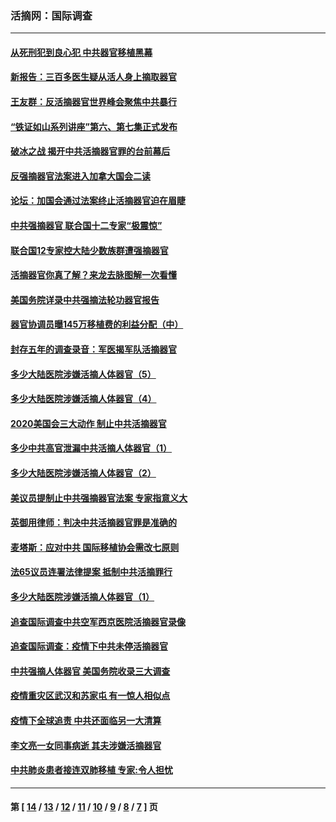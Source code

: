 ### 活摘网：国际调查
---
#### [从死刑犯到良心犯 中共器官移植黑幕](../../pages/nf5947/n13764669.md?07110430) 
#### [新报告：三百多医生疑从活人身上摘取器官](../../pages/nf5947/n13703044.md?07110430) 
#### [王友群：反活摘器官世界峰会聚焦中共暴行](../../pages/nf5947/n13250738.md?07110430) 
#### [“铁证如山系列讲座”第六、第七集正式发布](../../pages/nf5947/n13106287.md?07110430) 
#### [破冰之战 揭开中共活摘器官罪的台前幕后](../../pages/nf5947/n13082457.md?07110430) 
#### [反强摘器官法案进入加拿大国会二读](../../pages/nf5947/n13033450.md?07110430) 
#### [论坛：加国会通过法案终止活摘器官迫在眉睫](../../pages/nf5947/n13029839.md?07110430) 
#### [中共强摘器官 联合国十二专家“极震惊”](../../pages/nf5947/n13024313.md?07110430) 
#### [联合国12专家控大陆少数族群遭强摘器官](../../pages/nf5947/n13023877.md?07110430) 
#### [活摘器官你真了解？来龙去脉图解一次看懂](../../pages/nf5947/n13013820.md?07110430) 
#### [美国务院详录中共强摘法轮功器官报告](../../pages/nf5947/n12944519.md?07110430) 
#### [器官协调员曝145万移植费的利益分配（中）](../../pages/nf5947/n12894547.md?07110430) 
#### [封存五年的调查录音：军医揭军队活摘器官](../../pages/nf5947/n12798692.md?07110430) 
#### [多少大陆医院涉嫌活摘人体器官（5）](../../pages/nf5947/n12768383.md?07110430) 
#### [多少大陆医院涉嫌活摘人体器官（4）](../../pages/nf5947/n12664434.md?07110430) 
#### [2020美国会三大动作 制止中共活摘器官](../../pages/nf5947/n12682004.md?07110430) 
#### [多少中共高官泄漏中共活摘人体器官（1）](../../pages/nf5947/n12671234.md?07110430) 
#### [多少大陆医院涉嫌活摘人体器官（2）](../../pages/nf5947/n12655589.md?07110430) 
#### [美议员提制止中共强摘器官法案 专家指意义大](../../pages/nf5947/n12630561.md?07110430) 
#### [英御用律师：判决中共活摘器官罪是准确的](../../pages/nf5947/n12580740.md?07110430) 
#### [麦塔斯：应对中共 国际移植协会需改七原则](../../pages/nf5947/n12514711.md?07110430) 
#### [法65议员连署法律提案 抵制中共活摘罪行](../../pages/nf5947/n12437047.md?07110430) 
#### [多少大陆医院涉嫌活摘人体器官（1）](../../pages/nf5947/n12414284.md?07110430) 
#### [追查国际调查中共空军西京医院活摘器官录像](../../pages/nf5947/n12348837.md?07110430) 
#### [追查国际调查：疫情下中共未停活摘器官](../../pages/nf5947/n12273415.md?07110430) 
#### [中共强摘人体器官 美国务院收录三大调查](../../pages/nf5947/n12181488.md?07110430) 
#### [疫情重灾区武汉和苏家屯 有一惊人相似点](../../pages/nf5947/n12150824.md?07110430) 
#### [疫情下全球追责 中共还面临另一大清算](../../pages/nf5947/n12070397.md?07110430) 
#### [李文亮一女同事病逝 其夫涉嫌活摘器官](../../pages/nf5947/n11957882.md?07110430) 
#### [中共肺炎患者接连双肺移植 专家:令人担忧](../../pages/nf5947/n11945516.md?07110430) 

---
#### 第 [ [14](./14.md?07110430) / [13](./13.md?07110430) / [12](./12.md?07110430) / [11](./11.md?07110430) / [10](./10.md?07110430) / [9](./9.md?07110430) / [8](./8.md?07110430) / [7](./7.md?07110430) ] 页

